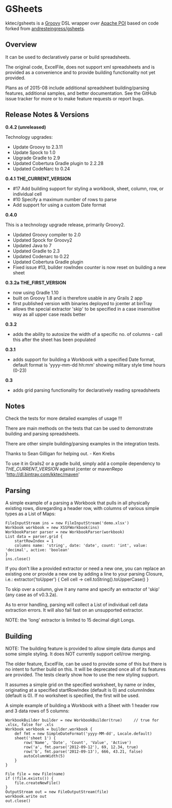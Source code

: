 GSheets
========

kktec/gsheets is a [Groovy](http://groovy.codehaus.org) DSL wrapper over [Apache POI](http://poi.apache.org) based on code forked from [andresteingress/gsheets](https://github.com/andresteingress/gsheets).

Overview
--------

It can be used to declaratively parse or build spreadsheets.

The original code, ExcelFile, does not support xml spreadsheets and is provided as a convenience and to provide building functionality not yet provided.

Plans as of 2015-08 include additional spreadsheet building/parsing features, additional samples, and better documentation.
See the GitHub issue tracker for more or to make feature requests or report bugs.



Release Notes & Versions
--------

__0.4.2 (unreleased)__

Technology upgrades:

* Update Groovy to 2.3.11
* Update Spock to 1.0
* Upgrade Gradle to 2.9
* Updated Cobertura Gradle plugin to 2.2.28
* Updated CodeNarc to 0.24


__0.4.1 THE_CURRENT_VERSION__

* #17 Add building support for styling a workbook, sheet, column, row, or individual cell
* #10 Specify a maximum number of rows to parse
* Add support for using a custom Date format 
 

__0.4.0__ 

This is a technology upgrade release, primarily Groovy2.

* Updated Groovy compiler to 2.0
* Updated Spock for Groovy2
* Updated Java to 7
* Updated Gradle to 2.3
* Updated Codenarc to 0.22
* Updated Cobertura Gradle plugin
* Fixed issue #13, builder rowIndex counter is now reset on building a new sheet

__0.3.2a THE_FIRST_VERSION__

* now using Gradle 1.10 
* built on Groovy 1.8 and is therefore usable in any Grails 2 app
* first published version with binaries deployed to jcenter at binTray
* allows the special extractor 'skip' to be specified in a case insensitive way as all upper case reads better
 
__0.3.2__

* adds the ability to autosize the width of a specific no. of columns - call this after the sheet has been populated

__0.3.1__

* adds support for building a Workbook with a specified Date format, default format is 'yyyy-mm-dd hh:mm' showing military style time hours (0-23)

__0.3__

* adds grid parsing functionality for declaratively reading spreadsheets



Notes
-----

Check the tests for more detailed examples of usage !!!

There are main methods on the tests that can be used to demonstrate building and parsing spreadsheets.

There are other simple building/parsing examples in the integration tests.

Thanks to Sean Gilligan for helping out. - Ken Krebs

To use it in Grails2 or a gradle build, simply add a compile dependency to *THE_CURRENT_VERSION* against jcenter or mavenRepo 'http://dl.bintray.com/kktec/maven'




Parsing
-------

A simple example of a parsing a Workbook that pulls in all physically existing rows, disregarding a header row, with columns of various simple types as a List of Maps:

    FileInputStream ins = new FileInputStream('demo.xlsx')
    Workbook workbook = new XSSFWorkbook(ins)
    WorkbookParser parser = new WorkbookParser(workbook)
    List data = parser.grid {
        startRowIndex = 1
        columns name: 'string', date: 'date', count: 'int', value: 'decimal', active: 'boolean'
    }
    ins.close()

If you don't like a provided extractor or need a new one, you can replace an existing one or provide a new one by adding a line to your parsing Closure, i.e.:
    extractor('toUpper') { Cell cell -> cell.toString().toUpperCase() }
    
To skip over a column, give it any name and specify an extractor of 'skip' (any case as of v0.3.2a).

As to error handling, parsing will collect a List of individual cell data extraction errors. It will also fail fast on an unsupported extractor.

NOTE: the 'long' extractor is limited to 15 decimal digit Longs.
 
 


Building
--------

NOTE:
The building feature is provided to allow simple data dumps and some simple styling. It does NOT currently support cell/row merging.

The older feature, ExcelFile, can be used to provide some of this but there is no intent to further build on this. It will be deprecated once all of its features are provided. The tests clearly show how to use the new styling support.

It assumes a simple grid on the specified worksheet, by name or index, originating at a specified startRowIndex (default is 0) and columnIndex (default is 0).
If no worksheet is specified, the first will be used. 

A simple example of building a Workbook with a Sheet with 1 header row and 3 data rows of 5 columns:

	WorkbookBuilder builder = new WorkbookBuilder(true)     // true for .xlsx, false for .xls
    Workbook workbook = builder.workbook {
        def fmt = new SimpleDateFormat('yyyy-MM-dd', Locale.default)
        sheet('sheet 1') {
            row('Name', 'Date', 'Count', 'Value', 'Active')
            row('a', fmt.parse('2012-09-12'), 69, 12.34, true)
            row('b', fmt.parse('2012-09-13'), 666, 43.21, false)
            autoColumnWidth(5)
        }
    }

    File file = new File(name)
    if (!file.exists()) {
        file.createNewFile()
    }
    OutputStream out = new FileOutputStream(file)
    workbook.write out
    out.close()


